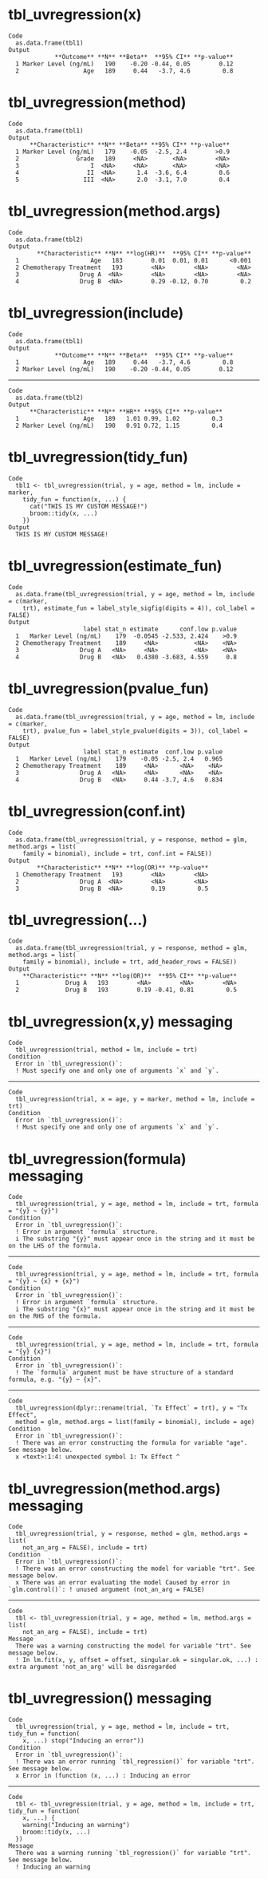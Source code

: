 # tbl_uvregression(x)

    Code
      as.data.frame(tbl1)
    Output
                 **Outcome** **N** **Beta**  **95% CI** **p-value**
      1 Marker Level (ng/mL)   190    -0.20 -0.44, 0.05        0.12
      2                  Age   189     0.44   -3.7, 4.6         0.8

# tbl_uvregression(method)

    Code
      as.data.frame(tbl1)
    Output
          **Characteristic** **N** **Beta** **95% CI** **p-value**
      1 Marker Level (ng/mL)   179    -0.05  -2.5, 2.4        >0.9
      2                Grade   189     <NA>       <NA>        <NA>
      3                    I  <NA>     <NA>       <NA>        <NA>
      4                   II  <NA>      1.4  -3.6, 6.4         0.6
      5                  III  <NA>      2.0  -3.1, 7.0         0.4

# tbl_uvregression(method.args)

    Code
      as.data.frame(tbl2)
    Output
            **Characteristic** **N** **log(HR)**  **95% CI** **p-value**
      1                    Age   183        0.01  0.01, 0.01      <0.001
      2 Chemotherapy Treatment   193        <NA>        <NA>        <NA>
      3                 Drug A  <NA>        <NA>        <NA>        <NA>
      4                 Drug B  <NA>        0.29 -0.12, 0.70         0.2

# tbl_uvregression(include)

    Code
      as.data.frame(tbl1)
    Output
                 **Outcome** **N** **Beta**  **95% CI** **p-value**
      1                  Age   189     0.44   -3.7, 4.6         0.8
      2 Marker Level (ng/mL)   190    -0.20 -0.44, 0.05        0.12

---

    Code
      as.data.frame(tbl2)
    Output
          **Characteristic** **N** **HR** **95% CI** **p-value**
      1                  Age   189   1.01 0.99, 1.02         0.3
      2 Marker Level (ng/mL)   190   0.91 0.72, 1.15         0.4

# tbl_uvregression(tidy_fun)

    Code
      tbl1 <- tbl_uvregression(trial, y = age, method = lm, include = marker,
        tidy_fun = function(x, ...) {
          cat("THIS IS MY CUSTOM MESSAGE!")
          broom::tidy(x, ...)
        })
    Output
      THIS IS MY CUSTOM MESSAGE!

# tbl_uvregression(estimate_fun)

    Code
      as.data.frame(tbl_uvregression(trial, y = age, method = lm, include = c(marker,
        trt), estimate_fun = label_style_sigfig(digits = 4)), col_label = FALSE)
    Output
                         label stat_n estimate      conf.low p.value
      1   Marker Level (ng/mL)    179  -0.0545 -2.533, 2.424    >0.9
      2 Chemotherapy Treatment    189     <NA>          <NA>    <NA>
      3                 Drug A   <NA>     <NA>          <NA>    <NA>
      4                 Drug B   <NA>   0.4380 -3.683, 4.559     0.8

# tbl_uvregression(pvalue_fun)

    Code
      as.data.frame(tbl_uvregression(trial, y = age, method = lm, include = c(marker,
        trt), pvalue_fun = label_style_pvalue(digits = 3)), col_label = FALSE)
    Output
                         label stat_n estimate  conf.low p.value
      1   Marker Level (ng/mL)    179    -0.05 -2.5, 2.4   0.965
      2 Chemotherapy Treatment    189     <NA>      <NA>    <NA>
      3                 Drug A   <NA>     <NA>      <NA>    <NA>
      4                 Drug B   <NA>     0.44 -3.7, 4.6   0.834

# tbl_uvregression(conf.int)

    Code
      as.data.frame(tbl_uvregression(trial, y = response, method = glm, method.args = list(
        family = binomial), include = trt, conf.int = FALSE))
    Output
            **Characteristic** **N** **log(OR)** **p-value**
      1 Chemotherapy Treatment   193        <NA>        <NA>
      2                 Drug A  <NA>        <NA>        <NA>
      3                 Drug B  <NA>        0.19         0.5

# tbl_uvregression(...)

    Code
      as.data.frame(tbl_uvregression(trial, y = response, method = glm, method.args = list(
        family = binomial), include = trt, add_header_rows = FALSE))
    Output
        **Characteristic** **N** **log(OR)**  **95% CI** **p-value**
      1             Drug A   193        <NA>        <NA>        <NA>
      2             Drug B   193        0.19 -0.41, 0.81         0.5

# tbl_uvregression(x,y) messaging

    Code
      tbl_uvregression(trial, method = lm, include = trt)
    Condition
      Error in `tbl_uvregression()`:
      ! Must specify one and only one of arguments `x` and `y`.

---

    Code
      tbl_uvregression(trial, x = age, y = marker, method = lm, include = trt)
    Condition
      Error in `tbl_uvregression()`:
      ! Must specify one and only one of arguments `x` and `y`.

# tbl_uvregression(formula) messaging

    Code
      tbl_uvregression(trial, y = age, method = lm, include = trt, formula = "{y} ~ {y}")
    Condition
      Error in `tbl_uvregression()`:
      ! Error in argument `formula` structure.
      i The substring "{y}" must appear once in the string and it must be on the LHS of the formula.

---

    Code
      tbl_uvregression(trial, y = age, method = lm, include = trt, formula = "{y} ~ {x} + {x}")
    Condition
      Error in `tbl_uvregression()`:
      ! Error in argument `formula` structure.
      i The substring "{x}" must appear once in the string and it must be on the RHS of the formula.

---

    Code
      tbl_uvregression(trial, y = age, method = lm, include = trt, formula = "{y} {x}")
    Condition
      Error in `tbl_uvregression()`:
      ! The `formula` argument must be have structure of a standard formula, e.g. "{y} ~ {x}".

---

    Code
      tbl_uvregression(dplyr::rename(trial, `Tx Effect` = trt), y = "Tx Effect",
      method = glm, method.args = list(family = binomial), include = age)
    Condition
      Error in `tbl_uvregression()`:
      ! There was an error constructing the formula for variable "age". See message below.
      x <text>:1:4: unexpected symbol 1: Tx Effect ^

# tbl_uvregression(method.args) messaging

    Code
      tbl_uvregression(trial, y = response, method = glm, method.args = list(
        not_an_arg = FALSE), include = trt)
    Condition
      Error in `tbl_uvregression()`:
      ! There was an error constructing the model for variable "trt". See message below.
      x There was an error evaluating the model Caused by error in `glm.control()`: ! unused argument (not_an_arg = FALSE)

---

    Code
      tbl <- tbl_uvregression(trial, y = age, method = lm, method.args = list(
        not_an_arg = FALSE), include = trt)
    Message
      There was a warning constructing the model for variable "trt". See message below.
      ! In lm.fit(x, y, offset = offset, singular.ok = singular.ok, ...) : extra argument 'not_an_arg' will be disregarded

# tbl_uvregression() messaging

    Code
      tbl_uvregression(trial, y = age, method = lm, include = trt, tidy_fun = function(
        x, ...) stop("Inducing an error"))
    Condition
      Error in `tbl_uvregression()`:
      ! There was an error running `tbl_regression()` for variable "trt". See message below.
      x Error in (function (x, ...) : Inducing an error

---

    Code
      tbl <- tbl_uvregression(trial, y = age, method = lm, include = trt, tidy_fun = function(
        x, ...) {
        warning("Inducing an warning")
        broom::tidy(x, ...)
      })
    Message
      There was a warning running `tbl_regression()` for variable "trt". See message below.
      ! Inducing an warning

